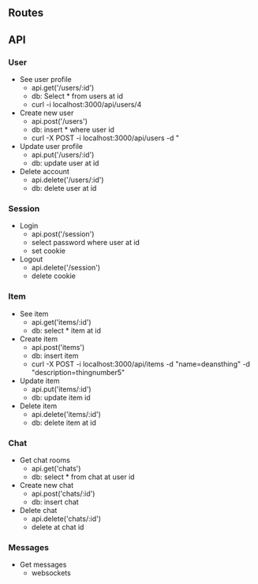 Routes
------

API
---

### User

- See user profile
  - api.get('/users/:id')
  - db: Select * from users at id
  - curl -i localhost:3000/api/users/4
- Create new user
  - api.post('/users')
  - db: insert * where user id
  - curl -X POST -i localhost:3000/api/users -d " 
- Update user profile
  - api.put('/users/:id')
  - db: update user at id
- Delete account
  - api.delete('/users/:id')
  - db: delete user at id

### Session

- Login
  - api.post('/session')
  - select password where user at id
  - set cookie
- Logout
  - api.delete('/session')
  - delete cookie
### Item

- See item
  - api.get('items/:id')
  - db: select * item at id
- Create item
  - api.post('items')
  - db: insert item 
  - curl -X POST -i localhost:3000/api/items -d "name=deansthing" -d "description=thingnumber5"
- Update item
  - api.put('items/:id')
  - db: update item id
- Delete item
  - api.delete('items/:id')
  - db: delete item at id

### Chat

- Get chat rooms
  - api.get('chats')
  - db: select * from chat at user id
- Create new chat
  - api.post('chats/:id')
  - db: insert chat
- Delete chat
  - api.delete('chats/:id')
  - delete at chat id

### Messages

- Get messages
  - websockets

















